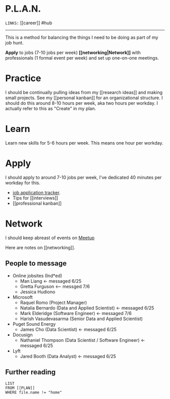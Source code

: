 # P.L.A.N. 
`LINKS:` [[career]]
#hub 

---
This is a method for balancing the things I need to be doing as part of my job hunt. 


**Apply** to jobs (7-10 jobs per week)
**[[networking|Network]]** with professionals (1 formal event per week) and set up one-on-one meetings. 

# Practice
I should be continually pulling ideas from my [[research ideas]] and making small projects. See my [[personal kanban]] for an organizational structure. I should do this around 8-10 hours per week, aka two hours per workday. I actually refer to this as "Create" in my plan. 

# Learn 
Learn new skills for 5-6 hours per week. This means one hour per workday.

# Apply
I should apply to around 7-10 jobs per week, I've dedicated 40 minutes per workday for this.

- [job application tracker](https://docs.google.com/spreadsheets/d/19Xr_c97B-c1xzc-LJj48PMIMaKLF7dWQxj38Y-uNymw/edit#gid=1562278702).
 - Tips for [[interviews]]
 - [[professional kanban]]

# Network
I should keep abreast of events on [Meetup](https://www.meetup.com/)

Here are notes on [[networking]]. 

## People to message
- Online jobsites (Ind\*ed)
	- Man Liang <- messaged 6/25
	- Gretta Furguson <-- messged 7/6
	- Jessica Hudiono
- Microsoft
	- Raquel Romo (Project Manager)
	- Natalia Bernardo (Data and Applied Scientist) <- messaged 6/25
	- Mark Elderidge (Software Engineer) <- messaged 7/6
	- Harish Vasudevasarma (Senior Data and Applied Scientist)
- Puget Sound Energy
	- James Cho (Data Scientist) <- messaged 6/25
- Docusign
	- Nathaniel Thompson (Data Scientist / Software Engineer) <- messaged 6/25
- Lyft
	- Jared Booth (Data Analyst) <- messaged 6/25

## Further reading
```dataview
LIST 
FROM [[PLAN]]
WHERE file.name != "home"
```